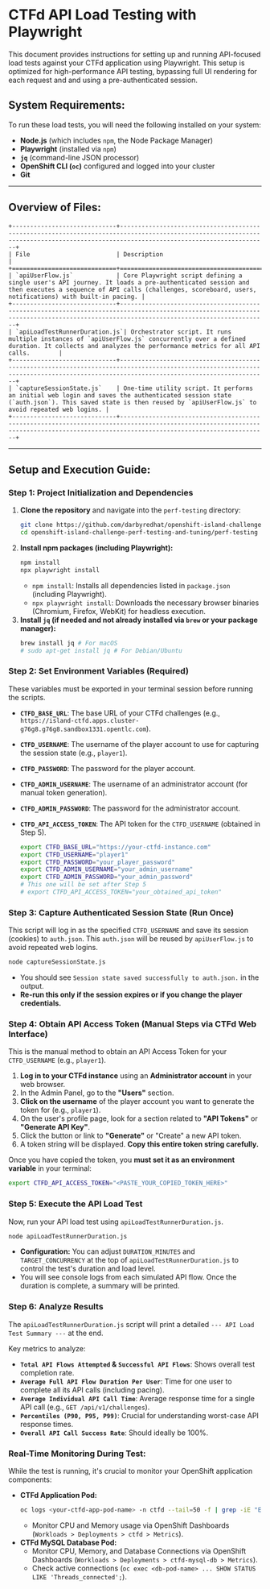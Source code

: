 # CTFd API Load Testing with Playwright

This document provides instructions for setting up and running API-focused load tests against your CTFd application using Playwright. This setup is optimized for high-performance API testing, bypassing full UI rendering for each request and and using a pre-authenticated session.

## **System Requirements:**

To run these load tests, you will need the following installed on your system:

* **Node.js** (which includes `npm`, the Node Package Manager)
* **Playwright** (installed via `npm`)
* **`jq`** (command-line JSON processor)
* **OpenShift CLI (`oc`)** configured and logged into your cluster
* **Git**

---

## **Overview of Files:**

```
+-----------------------------+-------------------------------------------------------------------------------------------------------------------------------------------------------------------------------------+
| File                        | Description                                                                                                                                                                         |
+=============================+=====================================================================================================================================================================================+
| `apiUserFlow.js`            | Core Playwright script defining a single user's API journey. It loads a pre-authenticated session and then executes a sequence of API calls (challenges, scoreboard, users, notifications) with built-in pacing. |
+-----------------------------+-------------------------------------------------------------------------------------------------------------------------------------------------------------------------------------+
| `apiLoadTestRunnerDuration.js`| Orchestrator script. It runs multiple instances of `apiUserFlow.js` concurrently over a defined duration. It collects and analyzes the performance metrics for all API calls.        |
+-----------------------------+-------------------------------------------------------------------------------------------------------------------------------------------------------------------------------------+
| `captureSessionState.js`    | One-time utility script. It performs an initial web login and saves the authenticated session state (`auth.json`). This saved state is then reused by `apiUserFlow.js` to avoid repeated web logins. |
+-----------------------------+-------------------------------------------------------------------------------------------------------------------------------------------------------------------------------------+
```

---

## **Setup and Execution Guide:**

### **Step 1: Project Initialization and Dependencies**

1.  **Clone the repository** and navigate into the `perf-testing` directory:
    ```bash
    git clone https://github.com/darbyredhat/openshift-island-challenge-perf-testing-and-tuning
    cd openshift-island-challenge-perf-testing-and-tuning/perf-testing
    ```
2.  **Install npm packages (including Playwright):**
    ```bash
    npm install
    npx playwright install
    ```
    * `npm install`: Installs all dependencies listed in `package.json` (including Playwright).
    * `npx playwright install`: Downloads the necessary browser binaries (Chromium, Firefox, WebKit) for headless execution.
3.  **Install `jq` (if needed and not already installed via `brew` or your package manager):**
    ```bash
    brew install jq # For macOS
    # sudo apt-get install jq # For Debian/Ubuntu
    ```

### **Step 2: Set Environment Variables (Required)**

These variables must be exported in your terminal session before running the scripts.

* **`CTFD_BASE_URL`**: The base URL of your CTFd challenges (e.g., `https://island-ctfd.apps.cluster-g76g8.g76g8.sandbox1331.opentlc.com`).
* **`CTFD_USERNAME`**: The username of the player account to use for capturing the session state (e.g., `player1`).
* **`CTFD_PASSWORD`**: The password for the player account.
* **`CTFD_ADMIN_USERNAME`**: The username of an administrator account (for manual token generation).
* **`CTFD_ADMIN_PASSWORD`**: The password for the administrator account.
* **`CTFD_API_ACCESS_TOKEN`**: The API token for the `CTFD_USERNAME` (obtained in Step 5).

    ```bash
    export CTFD_BASE_URL="https://your-ctfd-instance.com"
    export CTFD_USERNAME="player1"
    export CTFD_PASSWORD="your_player_password"
    export CTFD_ADMIN_USERNAME="your_admin_username"
    export CTFD_ADMIN_PASSWORD="your_admin_password"
    # This one will be set after Step 5
    # export CTFD_API_ACCESS_TOKEN="your_obtained_api_token"
    ```

### **Step 3: Capture Authenticated Session State (Run Once)**

This script will log in as the specified `CTFD_USERNAME` and save its session (cookies) to `auth.json`. This `auth.json` will be reused by `apiUserFlow.js` to avoid repeated web logins.

```bash
node captureSessionState.js
```

* You should see `Session state saved successfully to auth.json.` in the output.
* **Re-run this only if the session expires or if you change the player credentials.**

### **Step 4: Obtain API Access Token (Manual Steps via CTFd Web Interface)**

This is the manual method to obtain an API Access Token for your `CTFD_USERNAME` (e.g., `player1`).

1.  **Log in to your CTFd instance** using an **Administrator account** in your web browser.
2.  In the Admin Panel, go to the **"Users"** section.
3.  **Click on the username** of the player account you want to generate the token for (e.g., `player1`).
4.  On the user's profile page, look for a section related to **"API Tokens"** or **"Generate API Key"**.
5.  Click the button or link to **"Generate"** or "Create" a new API token.
6.  A token string will be displayed. **Copy this entire token string carefully.**

Once you have copied the token, you **must set it as an environment variable** in your terminal:

```bash
export CTFD_API_ACCESS_TOKEN="<PASTE_YOUR_COPIED_TOKEN_HERE>"
```

### **Step 5: Execute the API Load Test**

Now, run your API load test using `apiLoadTestRunnerDuration.js`.

```bash
node apiLoadTestRunnerDuration.js
```

* **Configuration:** You can adjust `DURATION_MINUTES` and `TARGET_CONCURRENCY` at the top of `apiLoadTestRunnerDuration.js` to control the test's duration and load level.
* You will see console logs from each simulated API flow. Once the duration is complete, a summary will be printed.

### **Step 6: Analyze Results**

The `apiLoadTestRunnerDuration.js` script will print a detailed `--- API Load Test Summary ---` at the end.

Key metrics to analyze:

* **`Total API Flows Attempted` & `Successful API Flows`**: Shows overall test completion rate.
* **`Average Full API Flow Duration Per User`**: Time for one user to complete all its API calls (including pacing).
* **`Average Individual API Call Time`**: Average response time for a single API call (e.g., `GET /api/v1/challenges`).
* **`Percentiles (P90, P95, P99)`**: Crucial for understanding worst-case API response times.
* **`Overall API Call Success Rate`**: Should ideally be 100%.

### **Real-Time Monitoring During Test:**

While the test is running, it's crucial to monitor your OpenShift application components:

* **CTFd Application Pod:**
    ```bash
    oc logs <your-ctfd-app-pod-name> -n ctfd --tail=50 -f | grep -iE "ERROR|CRITICAL|FAIL|FATAL|EXCEPTION|TRACEBACK|500|WARN"
    ```
    * Monitor CPU and Memory usage via OpenShift Dashboards (`Workloads > Deployments > ctfd > Metrics`).
* **CTFd MySQL Database Pod:**
    * Monitor CPU, Memory, and Database Connections via OpenShift Dashboards (`Workloads > Deployments > ctfd-mysql-db > Metrics`).
    * Check active connections (`oc exec <db-pod-name> ... SHOW STATUS LIKE 'Threads_connected';`).